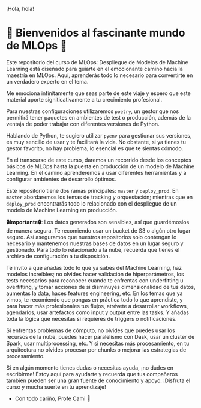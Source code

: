 ¡Hola, hola!

# 💚 Bienvenidos al fascinante mundo de MLOps 💚

Este repositorio del curso de MLOps: Despliegue de Modelos de Machine Learning está diseñado para guiarte en el emocionante camino hacia la maestría en MLOps. Aquí, aprenderás todo lo necesario para convertirte en un verdadero experto en el tema.

Me emociona infinitamente que seas parte de este viaje y espero que este material aporte signiticativamente a tu crecimiento profesional.

Para nuestras configuraciones utilizaremos `poetry`, un gestor que nos permitirá tener paquetes en ambientes de test o producción, además de la ventaja de poder trabajar con diferentes versiones de Python.

Hablando de Python, te sugiero utilizar `pyenv` para gestionar sus versiones, es muy sencillo de usar y te facilitará la vida. No obstante, si ya tienes tu gestor favorito, no hay problema, lo esencial es que te sientas cómodo.

En el transcurso de este curso, daremos un recorrido desde los conceptos básicos de MLOps hasta la puesta en producción de un modelo de Machine Learning. En el camino aprenderemos a usar diferentes herramientas y a configurar ambientes de desarrollo óptimos.

Este repositorio tiene dos ramas principales: `master` y `deploy_prod`. En `master` abordaremos los temas de tracking y orquestación; mientras que en `deploy_prod` encontrarás todo lo relacionado con el despliegue de un modelo de Machine Learning en producción.

**🔒Importante🔒**: Los datos generados son sensibles, así que guardémoslos de manera segura. Te recomiendo usar un bucket de S3 o algún otro lugar seguro. Así aseguramos que nuestros repositorios solo contengan lo necesario y mantenemos nuestras bases de datos en un lugar seguro y gestionado. Para todo lo relacionado a la nube, recuerda que tienes el archivo de configuración a tu disposición.


Te invito a que añadas todo lo que ya sabes del Machine Learning, haz modelos increíbles; no olvides hacer validación de hiperparámetros, los tests necesarios para reconocer cuando te enfrentas con underfitting u overfitting, y tomar acciones de si disminuyes dimensionalidad de tus datos, aumentas la data, haces features engineering, etc. En los temas que ya vimos, te recomiendo que pongas en práctica todo lo que aprendiste, y para hacer más profesionales tus flujos, atrévete a desarrollar workflows, agendarlos, usar artefactos como input y output entre las tasks. Y añadas toda la lógica que necesitas si requieres de triggers o notificaciones.

Si enfrentas problemas de cómputo, no olvides que puedes usar los recursos de la nube, puedes hacer paralelismo con Dask, usar un cluster de Spark, usar multiprocessing, etc. Y si necesitas más  procesamiento, en tu arquitectura no olvides procesar por chunks o mejorar las estrategias de procesamiento. 


Si en algún momento tienes dudas o necesitas ayuda, ¡no dudes en escribirme! Estoy aquí para ayudarte y recuerda que tus compañeros también pueden ser una gran fuente de conocimiento y apoyo. ¡Disfruta el curso y mucha suerte en tu aprendizaje!

- Con todo cariño, Profe Cami 💙